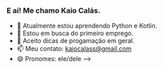### E aí! Me chamo Kaio Calás.

- 🌱 Atualmente estou aprendendo Python e Kotlin.
- 👯 Estou em busca do primeiro emprego.
- 🤔 Aceito dicas de progamação em geral.
- 📫 Meu contato: kaiocalass@gmail.com
- 😄 Pronomes: ele/dele
-->
